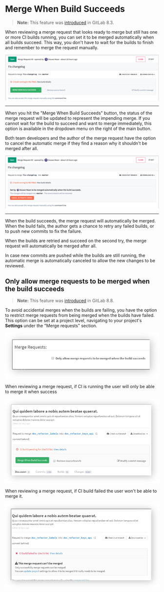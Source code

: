 # Merge When Build Succeeds

>**Note:**
This feature was [introduced][ce-1729] in GitLab 8.3.

When reviewing a merge request that looks ready to merge but still has one or
more CI builds running, you can set it to be merged automatically when all
builds succeed. This way, you don't have to wait for the builds to finish and
remember to merge the request manually.

![Enable](img/merge_when_build_succeeds_enable.png)

---

When you hit the "Merge When Build Succeeds" button, the status of the merge
request will be updated to represent the impending merge. If you cannot wait
for the build to succeed and want to merge immediately, this option is available
in the dropdown menu on the right of the main button.

Both team developers and the author of the merge request have the option to
cancel the automatic merge if they find a reason why it shouldn't be merged
after all.

![Status](img/merge_when_build_succeeds_status.png)

---

When the build succeeds, the merge request will automatically be merged. When
the build fails, the author gets a chance to retry any failed builds, or to
push new commits to fix the failure.

When the builds are retried and succeed on the second try, the merge request
will automatically be merged after all.

In case new commits are pushed while the builds are still running, the automatic
merge is automatically canceled to allow the new changes to be reviewed.

## Only allow merge requests to be merged when the build succeeds

>**Note:**
This feature was [introduced][ce-3828] in GitLab 8.8.

To avoid accidental merges when the builds are failing, you have the option to
restrict merge requests from being merged when the builds have failed.
This option can be set at a project level, navigating to your project's
**Settings** under the "Merge requests" section.

![Merge Request settings](img/merge_when_build_succeds_merge_request_settings.png)

When reviewing a merge request, if CI is running the user will only be able to merge it when success

![Restricted Merge Request to be merged only if green is build](img/merge_when_build_succeds_only_green_build.png)

When reviewing a merge request, if CI build failed the user won't be able to merge it.

![Failed restricted Merge Request to be merged only if green is build](img/merge_when_build_succeds_only_build_failed.png)


[ce-1729]: https://gitlab.com/gitlab-org/gitlab-ce/merge_requests/1729
[ce-3828]: https://gitlab.com/gitlab-org/gitlab-ce/merge_requests/3828
